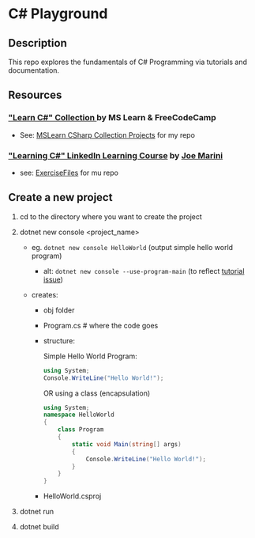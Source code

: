 # C# Playground

## Description

This repo explores the fundamentals of C# Programming via tutorials and documentation.

## Resources

### ["Learn C#" Collection ](https://learn.microsoft.com/en-us/users/dotnet/collections/yz26f8y64n7k07) by MS Learn & FreeCodeCamp

- See: [MSLearn CSharp Collection Projects](./MSLearn_CSharp_Collection_Projects) for my repo

### ["Learning C#" LinkedIn Learning Course](https://www.linkedin.com/learning/learning-c-sharp-8581491) by [Joe Marini](https://www.linkedin.com/learning/.instructors/joe-marini)

- see: [ExerciseFiles](./ExerciseFiles) for mu repo

## Create a new project

1. cd to the directory where you want to create the project
2. dotnet new console <project_name>

   - eg. `dotnet new console HelloWorld` (output simple hello world program)
     - alt: `dotnet new console --use-program-main` (to reflect [tutorial issue](https://www.linkedin.com/learning/questions/not-so-much-a-question-but-a-tip-for-people-running-newer-dot-net-or-vs-than-this-course-covers-6-or-7-plus-i-7091214048079306752))
   - creates:

     - obj folder
     - Program.cs # where the code goes
     - structure:

       Simple Hello World Program:

       ```c#
       using System;
       Console.WriteLine("Hello World!");
       ```

       OR using a class (encapsulation)

       ```c#
       using System;
       namespace HelloWorld
       {
           class Program
           {
               static void Main(string[] args)
               {
                   Console.WriteLine("Hello World!");
               }
           }
       }
       ```

     - HelloWorld.csproj

3. dotnet run
4. dotnet build
